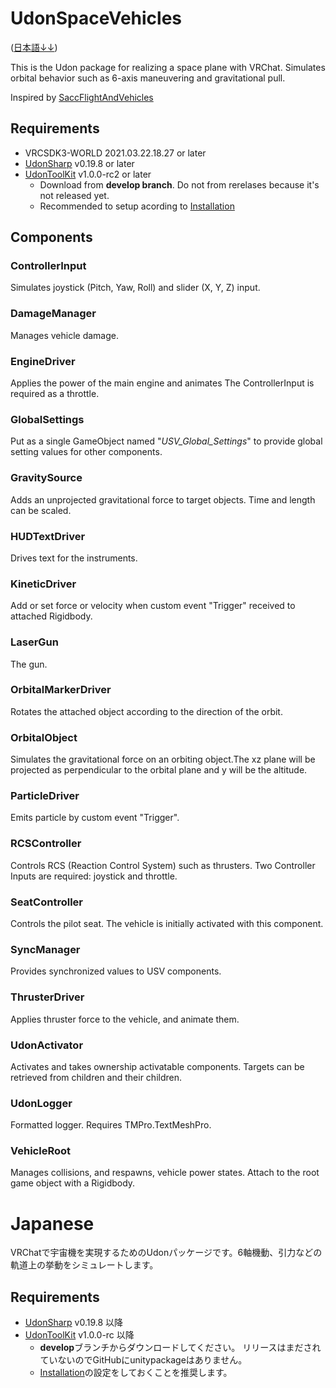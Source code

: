 # UdonSpaceVehicles

([日本語↓↓](#Japanese))

This is the Udon package for realizing a space plane with VRChat. Simulates orbital behavior such as 6-axis maneuvering and gravitational pull.

Inspired by [SaccFlightAndVehicles](https://github.com/Sacchan-VRC/SaccFlightAndVehicles.git)

## Requirements
* VRCSDK3-WORLD 2021.03.22.18.27 or later
* [UdonSharp](https://github.com/MerlinVR/UdonSharp/tree/v0.19.5) v0.19.8 or later
* [UdonToolKit](https://github.com/orels1/UdonToolkit/tree/develop) v1.0.0-rc2 or later
  * Download from **develop branch**. Do not from rerelases because it's not released yet.
  * Recommended to setup acording to [Installation](https://github.com/orels1/UdonToolkit/tree/develop#installation)

## Components
<!-- _USV_COMPONENTS_ -->
### ControllerInput
Simulates joystick (Pitch, Yaw, Roll) and slider (X, Y, Z) input.

### DamageManager
Manages vehicle damage.

### EngineDriver
Applies the power of the main engine and animates  The ControllerInput is required as a throttle.

### GlobalSettings
Put as a single GameObject named "_USV_Global_Settings_" to provide global setting values for other components.

### GravitySource
Adds an unprojected gravitational force to target objects. Time and length can be scaled.

### HUDTextDriver
Drives text for the instruments.

### KineticDriver
Add or set force or velocity when custom event "Trigger" received to attached Rigidbody.

### LaserGun
The gun.

### OrbitalMarkerDriver
Rotates the attached object according to the direction of the orbit.

### OrbitalObject
Simulates the gravitational force on an orbiting object.The xz plane will be projected as perpendicular to the orbital plane and y will be the altitude.

### ParticleDriver
Emits particle by custom event "Trigger".

### RCSController
Controls RCS (Reaction Control System) such as thrusters. Two Controller Inputs are required: joystick and throttle.

### SeatController
Controls the pilot seat. The vehicle is initially activated with this component.

### SyncManager
Provides synchronized values to USV components.

### ThrusterDriver
Applies thruster force to the vehicle, and animate them.

### UdonActivator
Activates and takes ownership activatable components. Targets can be retrieved from children and their children.

### UdonLogger
Formatted logger. Requires TMPro.TextMeshPro.

### VehicleRoot
Manages collisions, and respawns, vehicle power states. Attach to the root game object with a Rigidbody.
<!-- /_USV_COMPONENTS_ -->

# Japanese

VRChatで宇宙機を実現するためのUdonパッケージです。6軸機動、引力などの軌道上の挙動をシミュレートします。

## Requirements
* [UdonSharp](https://github.com/MerlinVR/UdonSharp/tree/v0.19.5) v0.19.8 以降
* [UdonToolKit](https://github.com/orels1/UdonToolkit/tree/develop) v1.0.0-rc 以降
  * **develop**ブランチからダウンロードしてください。 リリースはまだされていないのでGitHubにunitypackageはありません。
  * [Installation](https://github.com/orels1/UdonToolkit/tree/develop#installation)の設定をしておくことを推奨します。
